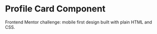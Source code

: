 # Profile Card Component
Frontend Mentor challenge: mobile first design built with plain HTML and CSS.
